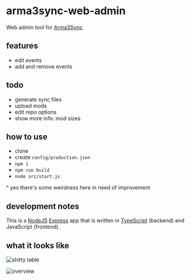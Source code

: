 # arma3sync-web-admin

Web admin tool for [Arma3Sync](https://forums.bohemia.net/forums/topic/152942-arma3sync-launcher-and-addons-synchronization-software-for-arma-3/).

## features

* edit events
* add and remove events

## todo

* generate sync files
* upload mods
* edit repo options
* show more info: mod sizes 

## how to use

* clone
* create `config/production.json`
* `npm i`
* `npm run build`
* `node src/start.js`

^ yes there's some weirdness here in need of improvement

## development notes

This is a [NodeJS](https://nodejs.org/) [Express](https://expressjs.com/) app that is written in [TypeScript](https://www.typescriptlang.org/) (backend) and JavaScript (frontend).

## what it looks like

![shitty table](https://i.imgur.com/9syCA01.png)

![overview](https://i.imgur.com/dxOsx0C.png)
